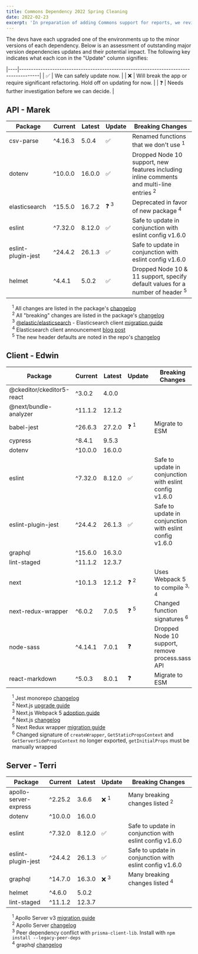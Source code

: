 ```yaml
---
title: Commons Dependency 2022 Spring Cleaning
date: 2022-02-23
excerpt: 'In preparation of adding Commons support for reports, we review the existing file data structures to inform the creation of a new Document type.'
---
```


The devs have each upgraded one of the environments up to the minor versions of each dependency. Below is an assessment of outstanding major version dependencies updates and their potential impact. The following key indicates what each icon in the "Update" column signifies:

|----|--------------------------------------------------------------------------------------|
| ✅ | We can safely update now. |
| ❌ | Will break the app or require significant refactoring. Hold off on updating for now. |
| ❓ | Needs further investigation before we can decide. |

## API - Marek

| Package            | Current | Latest | Update          | Breaking Changes                                                                                    |
| ------------------ | ------- | ------ | --------------- | --------------------------------------------------------------------------------------------------- |
| csv-parse          | ^4.16.3 | 5.0.4  | ✅              | Renamed functions that we don't use <sup>1</sup>                                                    |
| dotenv             | ^10.0.0 | 16.0.0 | ✅              | Dropped Node 10 support, new features including inline comments and multi-line entries <sup>2</sup> |
| elasticsearch      | ^15.5.0 | 16.7.2 | ❓ <sup>3</sup> | Deprecated in favor of new package <sup>4</sup>                                                     |
| eslint             | ^7.32.0 | 8.12.0 | ✅              | Safe to update in conjunction with eslint config v1.6.0                                             |
| eslint-plugin-jest | ^24.4.2 | 26.1.3 | ✅              | Safe to update in conjunction with eslint config v1.6.0                                             |
| helmet             | ^4.4.1  | 5.0.2  | ✅              | Dropped Node 10 & 11 support, specify default values for a number of header <sup>5</sup>            |

<ul style="list-style:none;padding-left:1rem">
  <li><sup>1</sup> All changes are listed in the package's <a href="https://github.com/adaltas/node-csv/blob/master/packages/csv-parse/CHANGELOG.md">changelog</a></li>
  <li><sup>2</sup> All "breaking" changes are listed in the package's <a href="https://github.com/motdotla/dotenv/blob/master/CHANGELOG.md">changelog</a></li>
  <li><sup>3</sup> <a href="https://www.npmjs.com/package/@elastic/elasticsearch">@elastic/elasticsearch</a> - Elasticsearch client <a href="https://www.elastic.co/guide/en/elasticsearch/client/javascript-api/current/breaking-changes.html">migration guide</a></li>
  <li><sup>4</sup> Elasticsearch client announcement <a href="https://www.elastic.co/blog/new-elasticsearch-javascript-client-released">blog post</a></li>
 <li><sup>5</sup> The new header defaults are noted in the repo's <a href="https://github.com/helmetjs/helmet/blob/main/CHANGELOG.md#501---2022-01-03">changelog</a></li>
</ul>

## Client - Edwin

| Package                   | Current | Latest | Update          | Breaking Changes                                        |
| ------------------------- | ------- | ------ | --------------- | ------------------------------------------------------- |
| @ckeditor/ckeditor5-react | ^3.0.2  | 4.0.0  |                 |                                                         |
| @next/bundle-analyzer     | ^11.1.2 | 12.1.2 |                 |                                                         |
| babel-jest                | ^26.6.3 | 27.2.0 | ❓ <sup>1</sup> | Migrate to ESM                                          |
| cypress                   | ^8.4.1  | 9.5.3  |                 |                                                         |
| dotenv                    | ^10.0.0 | 16.0.0 |                 |                                                         |
| eslint                    | ^7.32.0 | 8.12.0 | ✅              | Safe to update in conjunction with eslint config v1.6.0 |
| eslint-plugin-jest        | ^24.4.2 | 26.1.3 | ✅              | Safe to update in conjunction with eslint config v1.6.0 |
| graphql                   | ^15.6.0 | 16.3.0 |                 |                                                         |
| lint-staged               | ^11.1.2 | 12.3.7 |                 |                                                         |
| next                      | ^10.1.3 | 12.1.2 | ❓ <sup>2</sup> | Uses Webpack 5 to compile <sup>3, 4</sup>               |
| next-redux-wrapper        | ^6.0.2  | 7.0.5  | ❓ <sup>5</sup> | Changed function signatures <sup>6</sup>                |
| node-sass                 | ^4.14.1 | 7.0.1  | ❓              | Dropped Node 10 support, remove process.sass API        |
| react-markdown            | ^5.0.3  | 8.0.1  | ❓              | Migrate to ESM                                          |

<ul style="list-style:none;padding-left:1rem">
  <li><sup>1</sup> Jest monorepo <a href="https://github.com/facebook/jest/releases/tag/v27.0.0">changelog</a></li>
  <li><sup>2</sup> Next.js <a href="https://nextjs.org/docs/upgrading">upgrade guide</a></li>
  <li><sup>3</sup> Next.js Webpack 5 <a href="https://nextjs.org/docs/messages/webpack5">adoption guide</a></li>
  <li><sup>4</sup> Next.js <a href="https://github.com/vercel/next.js/releases/tag/v11.0.0">changelog</a></li>
  <li><sup>5</sup> Next Redux wrapper <a href="https://github.com/kirill-konshin/next-redux-wrapper#upgrade-from-6x-to-7x">migration guide</a></li>
  <li><sup>6</sup> Changed signature of <code>createWrapper</code>, <code>GetStaticPropsContext</code> and <code>GetServerSidePropsContext</code> no longer exported, <code>getInitialProps</code> must be manually wrapped</li>
</ul>

## Server - Terri

| Package               | Current | Latest | Update          | Breaking Changes                                        |
| --------------------- | ------- | ------ | --------------- | ------------------------------------------------------- |
| apollo-server-express | ^2.25.2 | 3.6.6  | ❌ <sup>1</sup> | Many breaking changes listed <sup>2</sup>               |
| dotenv                | ^10.0.0 | 16.0.0 |                 |                                                         |
| eslint                | ^7.32.0 | 8.12.0 | ✅              | Safe to update in conjunction with eslint config v1.6.0 |
| eslint-plugin-jest    | ^24.4.2 | 26.1.3 | ✅              | Safe to update in conjunction with eslint config v1.6.0 |
| graphql               | ^14.7.0 | 16.3.0 | ❌ <sup>3</sup> | Many breaking changes listed <sup>4</sup>               |
| helmet                | ^4.6.0  | 5.0.2  |                 |                                                         |
| lint-staged           | ^11.1.2 | 12.3.7 |                 |                                                         |

<ul style="list-style:none;padding-left:1rem">
  <li><sup>1</sup> Apollo Server v3 <a href="https://www.apollographql.com/docs/apollo-server/migration/">migration guide</a></li>
  <li><sup>2</sup> Apollo Server <a href="https://github.com/apollographql/apollo-server/blob/main/CHANGELOG.md#v300">changelog</a></li>
  <li><sup>3</sup> Peer dependency conflict with <code>prisma-client-lib</code>. Install with <code>npm install --legacy-peer-deps</code></li>
  <li><sup>4</sup> graphql <a href="https://github.com/graphql/graphql-js/releases/tag/v15.0.0">changelog</a></li>
</ul>
